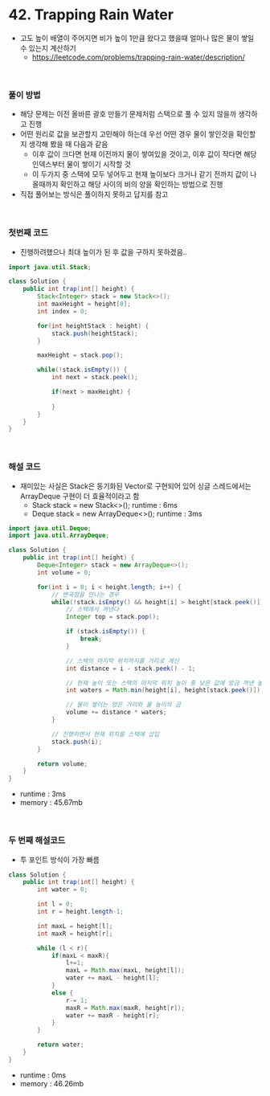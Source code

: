 # 42. Trapping Rain Water
- 고도 높이 배열이 주어지면 비가 높이 1만큼 왔다고 했을때 얼마나 많은 물이 쌓일 수 있는지 계산하기
    - https://leetcode.com/problems/trapping-rain-water/description/

<br>

### 풀이 방법
- 해당 문제는 이전 올바른 괄호 만들기 문제처럼 스택으로 풀 수 있지 않을까 생각하고 진행
- 어떤 원리로 값을 보관할지 고민해야 하는데 우선 어떤 경우 물이 쌓인것을 확인할지 생각해 봤을 때 다음과 같음
    - 이후 값이 크다면 현재 이전까지 물이 쌓여있을 것이고, 이후 값이 작다면 해당 인덱스부터 물이 쌓이기 시작할 것
    - 이 두가지 중 스택에 모두 넣어두고 현재 높이보다 크거나 같기 전까지 값이 나올때까지 확인하고 해당 사이의 비의 양을 확인하는 방법으로 진행
- 직접 풀어보는 방식은 풀이하지 못하고 답지를 참고

<br>

### 첫번째 코드
- 진행하려했으나 최대 높이가 된 후 값을 구하지 못하겠음..

```java
import java.util.Stack;

class Solution {
    public int trap(int[] height) {
        Stack<Integer> stack = new Stack<>();
        int maxHeight = height[0];
        int index = 0;

        for(int heightStack : height) {
            stack.push(heightStack);
        }

        maxHeight = stack.pop();

        while(!stack.isEmpty()) {
            int next = stack.peek();

            if(next > maxHeight) {
                
            }
        }
    }
}
```

<br>

### 해설 코드
- 재미있는 사실은 Stack은 동기화된 Vector로 구현되어 있어 싱글 스레드에서는 ArrayDeque 구현이 더 효율적이라고 함
    - Stack<Integer> stack = new Stack<>(); runtime : 6ms
    - Deque<Integer> stack = new ArrayDeque<>(); runtime : 3ms 

```java
import java.util.Deque;
import java.util.ArrayDeque;

class Solution {
    public int trap(int[] height) {
        Deque<Integer> stack = new ArrayDeque<>();
        int volume = 0;

        for(int i = 0; i < height.length; i++) {
            // 변곡점을 만나는 경우
            while(!stack.isEmpty() && height[i] > height[stack.peek()]) {
                // 스택에서 꺼낸다
                Integer top = stack.pop();

                if (stack.isEmpty()) {
                    break;
                }

                // 스택의 마지막 위치까지를 거리로 계산
                int distance = i - stack.peek() - 1;

                // 현재 높이 또는 스택의 마지막 위치 높이 중 낮은 값에 방금 꺼낸 높이의 차이를 물 높이로 지정
                int waters = Math.min(height[i], height[stack.peek()]) - height[top];

                // 물이 쌓이는 양은 거리와 물 높이의 곱
                volume += distance * waters;
            }

            // 진행하면서 현재 위치를 스택에 삽입
            stack.push(i);
        }

        return volume;
    }
}
```

- runtime : 3ms
- memory : 45.67mb

<br>

### 두 번째 해설코드
- 투 포인트 방식이 가장 빠름

```java
class Solution {
    public int trap(int[] height) {
        int water = 0;

        int l = 0;
        int r = height.length-1;

        int maxL = height[l];
        int maxR = height[r];

        while (l < r){
            if(maxL < maxR){
                l+=1;
                maxL = Math.max(maxL, height[l]);
                water += maxL - height[l];
            }
            else {
                r-= 1;
                maxR = Math.max(maxR, height[r]);
                water += maxR - height[r];
            }
        }

        return water;
    }
}
```

- runtime : 0ms
- memory : 46.26mb